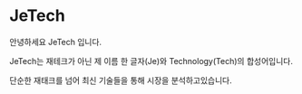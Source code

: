 # JeTech 

안녕하세요 JeTech 입니다. 

JeTech는 재테크가 아닌 제 이름 한 글자(Je)와 Technology(Tech)의 합성어입니다. 

단순한 재태크를 넘어 최신 기술들을 통해 시장을 분석하고있습니다.